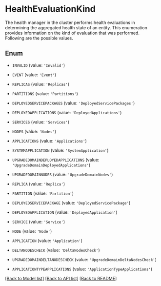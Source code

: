 # HealthEvaluationKind

The health manager in the cluster performs health evaluations in determining the aggregated health state of an entity. This enumeration provides information on the kind of evaluation that was performed. Following are the possible values.

## Enum

* `INVALID` (value: `'Invalid'`)

* `EVENT` (value: `'Event'`)

* `REPLICAS` (value: `'Replicas'`)

* `PARTITIONS` (value: `'Partitions'`)

* `DEPLOYEDSERVICEPACKAGES` (value: `'DeployedServicePackages'`)

* `DEPLOYEDAPPLICATIONS` (value: `'DeployedApplications'`)

* `SERVICES` (value: `'Services'`)

* `NODES` (value: `'Nodes'`)

* `APPLICATIONS` (value: `'Applications'`)

* `SYSTEMAPPLICATION` (value: `'SystemApplication'`)

* `UPGRADEDOMAINDEPLOYEDAPPLICATIONS` (value: `'UpgradeDomainDeployedApplications'`)

* `UPGRADEDOMAINNODES` (value: `'UpgradeDomainNodes'`)

* `REPLICA` (value: `'Replica'`)

* `PARTITION` (value: `'Partition'`)

* `DEPLOYEDSERVICEPACKAGE` (value: `'DeployedServicePackage'`)

* `DEPLOYEDAPPLICATION` (value: `'DeployedApplication'`)

* `SERVICE` (value: `'Service'`)

* `NODE` (value: `'Node'`)

* `APPLICATION` (value: `'Application'`)

* `DELTANODESCHECK` (value: `'DeltaNodesCheck'`)

* `UPGRADEDOMAINDELTANODESCHECK` (value: `'UpgradeDomainDeltaNodesCheck'`)

* `APPLICATIONTYPEAPPLICATIONS` (value: `'ApplicationTypeApplications'`)

[[Back to Model list]](../README.md#documentation-for-models) [[Back to API list]](../README.md#documentation-for-api-endpoints) [[Back to README]](../README.md)


